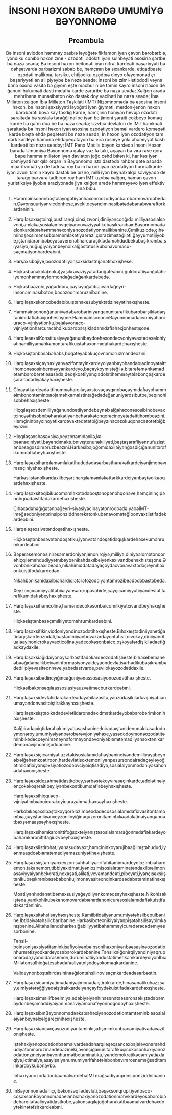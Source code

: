 <h1 align='center'>İNSONI HƏXON BARƏDƏ UMUMİYƏ BƏYONNOMƏ</h1>
<h2 align='center'>Preambula</h2>
<p align='center'>Bə insoni avlodon həmməy xasbıə ləyoğətə fikfamon iyən çəvon bərobərbıə, yəndıku conıbə həxon zıne - ozodəti, ədoləti iyən sulhbeyəti əsosinə şərtbe bə nəzə seədə;
Bə insoni həxon beitonəti iyən nifrət kardeəti bəşəriyyəti bə dəhşətvardə barbarizmi səbəb be, həmçının bə sıxankarde, etiqadbaste ozodəti malikbıə, tarsiku, ehtijociku ozodbıə dınyo ofəyemonəti çı bəşəriyyəti ən ali piyəybe bə nəzə seədə;
İnsoni bə zılmi-istibdodi vəynə bənə oxonə vasitə bə ğıyom eşte məcbur nıbe təmin kayro insoni həxon de ğanuni hukuməti dasti mıdafiə karde zəruribe bə nəzə seədə;
Xəlğon arədə mehribanə munasibəton oko dastək doy vacibəti bə nəzə seədə;
İbıə Milləton xalqon İbıə Milləton Təşkilati (İMT) Nizomnomədə bə əsosinə insoni həxon, bə insoni şəxsiyyəti ləyoğəti iyən ğıyməti, merdon-jenon həxon bərobərəti bovə kay təsdığ karde, həmçinin həniyən hevujə ozodəti şəraitədə bə sosialə tərəğği nailbe iyən bo jimoni şəraiti çokbeyo koməq karde bə qətm doə be bə nəzə seədə;
Uzvbıə devləton de İMT həmkoəti şəraitədə bə insoni həxon iyən əsosinə ozodətiyon bəməl vardero koməqəti karde bəştə ehdə peqəteəti bə nəzə seədə;
İn həxon iyən ozodətiyon tam dərk kardeyo həmonə ehdəpeqətəyon bə vırə rosniye yolə əhəmiyyət kəsb kardeəti bə nəzə seədəy;
İMT Penə Məclis
bəyon kardedə İnsoni Həxon barədə Umumiyə Bəyonnomə qələy vəzifə təki, əçəyən bə vırə rəse qorə bəpe həmmə milləton iyən dəvləton joğo cəhd bıkən ki, har kəs iyən cəmiyyəti har qılə orqan ın Bəyonnomə ıştə dastədə rəhbər qəte əsosdə maarifvonəti ya de tədrisə roy bə ın həxon iyən ozodətiyon hurmətkarde iyən əvoni təmin kayro dastək be bızno, milli iyən beynəlxalqə səviyyədə de tərəqqipərvərə tədbiron roy həm İMT uzvbıə xəlğon, həmən çəvon yuristiksiyə jiyobıə əraziyonədə jiyə xəlğon arədə həmməyəvo iyən effektiv zınə bıbu.</p>
<ol>
  <li>
    <p>Həmməinsononbəştələyoğətiiyənhəxonroozodiyənbərobərmovardəbedən.Çəvonşuuriyənvicdonhese,əveki,deyəndımınasibətədəbənəbıvərəftorkardəninin.</p>
  </li>
  <li>
    <p>Harqıləşəxsıştəirqi,pustiranqi,cinsi,zıvoni,diniiyəncoəğıdə,milliyasosialsəvoni,əmlakə,sosialəmovqeiyəncovəziyyətikubəşıkrənıbəınBəyonnomədəelonkardəbıəhəmməhəxoniyənozodətiyonmalikbənine.Çımikuziodə,çıhəminəşəxsimənsubbıəməmləkətiyaərazi,çıərazimıstəğıləti,ğəyyumətijiyobe,ıştənidarənıbəbeyasuverenətiharcurəşiklədəməhdudbekubəşıkrənıbə,siyasiyə,huğuğiyəiyənbeynəlxalğəstatusikubənavoməco-səçınətiyonbardeəbıni.</p>
  </li>
  <li>
    <p>Harşəxsibojiye,boozodətiiyənşəxsidastnıjənətihəxışhese.</p>
  </li>
  <li>
    <p>Hiçkəsbənəkolə(nokə)yaşıkrəvəziyyətədəoğəteəbıni;ğuldorətiiyənğuləhıriyemonhəmməyformondəğədəğənkardəbedə.</p>
  </li>
  <li>
    <p>Hiçkəsbəəzobi,yağəddorə,çəyləyoğətibəjivardəğeyri-insonəmınəsıbəton,bəcəzoonməruznibənine.</p>
  </li>
  <li>
    <p>Harqıləşəxskoncobedəbıbuıştəhəxesubyektətizıneyətihəxışheste.</p>
  </li>
  <li>
    <p>Həmməinsononğanunivədəbərobəriniyənqanunitərəfikubərobərşiklədəıştənimıdafiəhəxjonhestışone.HəmməinsononınBəyonnomədəcvoniyəharcurəco-vıjniyətionku,bəjələvonəco-vıjniyətionharcurəcəhdikubərobərşiklədəmıdafiəhəxjonhestışone.</p>
  </li>
  <li>
    <p>HarqıləşəxsiKonstitusiyəyağanunibəydoəhəxondəcvoniyəvaxtədəsəlohiyətinəmilliyəməhkəmontərəfikuıştəhəxonmıdafıəkardehəxışheste.</p>
  </li>
  <li>
    <p>Hiçkəsıştənbəsəbəhəbs,boqəteyabəkuçovnəməruzmandeəzıni.</p>
  </li>
  <li>
    <p>Harqıləşəxsiçəyhəxiyənvəzlfontəyinkardeyoiyənbəyohandəbıəcinoyətəittihomonəsosinbemıəyyənkardeyo,bəçəykoymıstəğılə,bitərəfəməhkəmədətambərobərətiəsasədə,deoşkoətiiyənçıədolətihəmməytələbonçəşkardeşəraitədədiyəkayhəxışheste.</p>
  </li>
  <li>
    <p>Cinayətkardeədəittihombıəharqıləşəxstovəçəyqınobəçəymıdafıəyohəmməimkonontəminbıəojəməhkəməistintağədədeğanuniyərosıbutbe,beqınohisobbehəxışheste.</p>
    <p>Hiçqıləşəxsdemilliyəğanundoətiiyəndebeynəlxalğəhəxonəsosibinobevaxtcinoyəthisobnıbəhərəkətiyənbehərəkətonqorəcinoyətədəittihombeəzıni.Həmçininbəycinoyətikardəvaxtədətətbiğbeyzınəcəzokuqonəcəzotətbiğbeyəzıni.</p>
  </li>
  <li>
    <p>Hiçqıləşəxsbəşəxsiyə,xeyzonəmıdaxilə,kə-bəənəqıniyəti,bəyəndıməktubnıvıştenunəkıliyəti,bəştəşərəfiiyənnufuziıştənbəsəğəsdiməruzbeəzıni.Harkəsibəjoğomıdaxiləiyənğəsdiçığanunitərəfikumıdafiəbeyhəxışheste.</p>
  </li>
  <li>
    <p>Harqıləşəxsiharqıləməmləkətihududədəsərbəsthərəkətkardeiyənjimonəvırəsəçıniyehəxışheste.</p>
    <p>Harkəsiıştənolkəndaxilbeşərtiharqıləməmləkəttərkkardeiyənbəştəolkəoqardehəxışheste.</p>
  </li>
  <li>
    <p>Harqıləşəxsitəqibikucoməmləkətədəboştənopənohqonəve,həmçininçıpənohqoədəistifadəkardehəxışheste.</p>
    <p>Çıhəxədəhəğığətənbəğeyri-siyasiyəcinayətonrodoədə,yabəİMT-iməğsədoniyənprinsiponziddhərəkətonkubənavomətəğibonvaxtiistifadəkardeəbıni.</p>
  </li>
  <li>
    <p>Harqələşəxsivətəndoşətihəxışheste.</p>
    <p>Hiçkəsıştənbəsəvətəndoşətiku,iyənvətəndoşətidəqışkardehəxekuməhrumkardeəbıni.</p>
  </li>
  <li>
    <p>Bəperəsemonəsinirəsəmerdoniyənjenonirqiyə,milliyə,diniyəəlomətonqorəhiçqıləməhdudiyyətnıbəybənikahdaxılbeiyənkəxıvandbehəxhısteşone.Əvonbənikahdaxılbeədə,nikahimıddətədəyaçəydəcvonəvaxtədəçıeynihəxonkuistifodəkardedən.</p>
    <p>Nikahbənikahidaxılbıəhardıqlətərəfozodəiyəntamrozibeədədəbastəbedə.</p>
    <p>Xeyzonçıcəmiyyətitəbiiəiyənsərqrupəvahide,çəyçıcəmiyyətiiyəndevlətitərəfikumıdafıəbeyhəxışheste.</p>
  </li>
  <li>
    <p>Harqıləşəxsihəmcolinə,həməndecokəsonbəicomılkiyətxıvandbeyhəxışheste.</p>
    <p>Hiçkəsiıştənbəsəçımılkiyətoməhrumkardeəbıni.</p>
  </li>
  <li>
    <p>Harqıləşəxsifikir,vicdoniyəndinozodətihəxışheste.Bıhəxeıştədiniiyənetiğatidəqışkardeozodəti,bəştədiniiyənbovəkardəyontəhsil,dıvokay,diniiyənritualəayinonicrokayvaxticolinə,yadecokəsonbəico,oşkoyafərdişikilədəetiğadkaydaxile.</p>
  </li>
  <li>
    <p>Harqıləşəxsiəğıdəiyənəysərbəstifadəkardeozodətişheste;bıhəxebemaneəbəəğıdəmalikbeiyəninformasiyonyaideyaondevlətisərhədikubəşıkrənıbədedılipiyəvasitəonnəve,yabədastvarde,pevılokayozodətidaxile.</p>
  </li>
  <li>
    <p>Harqıləşəxsibədincyığıncağoniyənassosasiyonozodətihəxışheste.</p>
    <p>Hiçkəsibəkonsəqıləassosiasiyauzvətiməcburkardeəbıni.</p>
  </li>
  <li>
    <p>Harqıləşəxsidevlətiidarəkardeədəyabilavasitə,yaozodəşikilədəvıjniyəbıənumayəndonvasitəiştirakkayhəxışheste.</p>
    <p>Harqıləşəxsiıştəolkədədevlətiidaronədəxıdmətkardeyobəbərobərimkonihəxışheste.</p>
    <p>Xəlğıiradəçıiqtidarəhakimiyətiəsasbənine;Iniradəıştənidenunəkıləsədodoymonəroy,umumiyəiyənbərobərəvıjoniyəhəxe,yasədodoymonəozodətitəminbıkədecoeynimənəynəforməyondəvoniyəbıəmıtəmadiiyənsoxtənıkardemonəvıjınonnişodoənine.</p>
  </li>
  <li>
    <p>Harqıləşəxsiçıcəmiyətiuzvtəkisosialəmıdafiəşbənineiyəndemilliyəyabeynəlxəlğəhəmkoətiroon,hardevlətisoxtemoniiyənpesursondairədəçəyləyoğətimidafiəiyənşəxsiyətiozodəovciyoiqtisadiyə,sosialəiyənmədəniyəsahonədəhəxonışheste.</p>
  </li>
  <li>
    <p>Harqıləşəxsidezəhmətidastkobey,sərbəstəkoyvırəsəçınkarde,ədolətinəiyənçokəkoşəraitibey,iyənbekoətikumıdafiəbeyhəxışheste.</p>
    <p>Harqıləşəxsihiçqıləco-vıjniyətinıbıəboicurəkoyicurəzəhməthəxsəyhəxışheste.</p>
    <p>Harkobıkəşəxsibəştəkoyqorəlozimbeədədecososialəmıdafiəvasitontəmombıə,çəyıştəniiyənxeyzoniloyiğinəquzoronitəminbıkəədalətinəiyənqənoətbəxşəmaaşsəyhəxışheste.</p>
    <p>Harqıləşəxsihəmkaronittifoğsoxteiyənıştəsosialəmarağonmıdafiəkardeyobəhəmkaronittifağiuzvbeyhəxışheste.</p>
  </li>
  <li>
    <p>Harqıləşəxsiistirohət,iyənasudəvaxt,həmçininkoyərujibəağılnıştəhudud,iyənmaaşdoəbıəmıtəmadiyəməzuniyətihəxışheste.</p>
  </li>
  <li>
    <p>Harqıləşəxsiıştəniiyənxeyzonisəhhətiiyənrifahitəminkardeyolozimbıəhardemon,takanemon,tibbiyəxıdmət,iyənlozimisosialətəminatəndaxilbıəjimonəsəviyyəiyənbekorəti,noxəşəti,əliləti,vevəmandeəti,pibeyəti,iyənçışəxsiıştənikubəşıkrənıbəsəbəbonkujimonəvasitəonqinkardeədəbətəminatihəxışheste.</p>
    <p>Moətiiyənhırdənətibəməxsusiyəğeydiiyənkoməqsəyhəxışheste.Nikohisəkıştədə,yanikohikubəkənomovardəbıəhırdənonicurəsosialəmıdafiəkuistifadəkardəninin.</p>
  </li>
  <li>
    <p>Harqıləşəxsitəhsilsəyhəxışheste.Kamiibtidaiiyənumumiyətəhsilbepulbənine.İbtidaiyətəhsilicbaribənine.Harkəsibotexnikiyəiyənpişətəhsilisəyoimkanışbənine.Alitəhsiləndeharkəsiğabiliyyətibəhəmməyicurədərəcədəmıyəssərbənine.</p>
    <p>Təhsil-boinsonişəxsiyətitaminkişafiyoiyənbəinsonihəxoniyənbəəsasinəozodətionhurmətizyodkardeyosəbərokardəbənine.Təhsilxəlğonirqiiyəndiniyəqruponarədə,iyəndıdərəsemon,duruminətiiyəndustətimehkəmkardeyoiyənİbıəMillətonsulhioğətesahədəfəaliyətnişodoyokoməqkardənine.</p>
    <p>Valideynonboştəhırdəsininəəğılontəhsilinovisəçınkardeədəsərbəstin.</p>
  </li>
  <li>
    <p>Harqıləşəxsicəmiyətimədəniyəjimonədəiştirokkarde,hınəsənətikuhəzzsəy,elmiyətərəğğiyədəiştirakkardeiyənçəyfoydəkuistifadəkardehəxışheste.</p>
    <p>Harqıləşəxsimıəllifbəelmiyə,ədəbiyəiyənhınəsənətəəsəronsəkıştədəbəməydonbeşəmaddiyəiyənmənəviyəmənafeyonnoğodoyhəxışheste.</p>
  </li>
  <li>
    <p>HarqıləşəxsibınBəyonnomədəəksbıəhəxiyənozodətiontamtəminbıəsosialəiyənbeynəlxəlğəreçinihəxışheste.</p>
  </li>
  <li>
    <p>Harqıləşəxsiəncəxçəyozodiyəntaminkişafişmımkunbıəcəmiyətivədəvəzifonışheste.</p>
    <p>Iştəhəxiyənozodətionbəəməlvardeədəharqıləşəxsancəxbəjələvonəməhdudiyətonməruzmandebəzıneki,əvonçığanunitərəfikuçıcokəsonhəxiyənozodətionzıneiyənbəvonhurmətbetəminatıku,iyəndemokratikəcəmiyətiəxlaqiyə,ictimaiyə,asayişəiyənumumiyərifahətələbonbəvırərosneməğsəditəminkardəykubənavbo.</p>
    <p>InhəxiyənozodətionbəəməlvardebəİMTməğsədiyənprinsiponziddnibənine.</p>
  </li>
  <li>
    <p>InBəyonnomədəhiççibəkonsəqılədevləti,bəşəxsonqrupi,iyənbəco-coşəxsonBəyonnomədəelanbıəhəxiyənozodətionməhvkardeyosəbərobıədeharqıləfəaliyyətidastkobe,yakonsəqıləjoğohərəkətibəəməlvardehəxdoytəkinətəfsirkardeəbıni.</p>
  </li>
</ol>